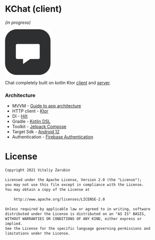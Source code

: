 KChat (client)
===================
_(in progress)_

![picture](data/preview.png)

Chat completely built on kotlin Ktor [client](https://github.com/keygenqt/android-KChat) and [server](https://github.com/keygenqt/api-KChat).

### Architecture

* MVVM - [Guide to app architecture](https://developer.android.com/jetpack/guide)
* HTTP client - [Ktor](https://ktor.io/)
* DI - [Hilt](https://dagger.dev/hilt/)
* Gradle - [Kotlin DSL](https://docs.gradle.org/current/userguide/kotlin_dsl.html)
* Toolkit - [Jetpack Compose](https://developer.android.com/jetpack/compose)
* Target Sdk - [Android 12](https://developer.android.com/about/versions/12)
* Authentication - [Firebase Authentication](https://firebase.google.com/docs/auth)

# License

```
Copyright 2021 Vitaliy Zarubin

Licensed under the Apache License, Version 2.0 (the "License");
you may not use this file except in compliance with the License.
You may obtain a copy of the License at

    http://www.apache.org/licenses/LICENSE-2.0

Unless required by applicable law or agreed to in writing, software
distributed under the License is distributed on an "AS IS" BASIS,
WITHOUT WARRANTIES OR CONDITIONS OF ANY KIND, either express or implied.
See the License for the specific language governing permissions and
limitations under the License.
```
